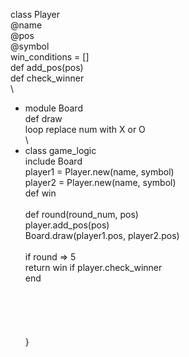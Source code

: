 
 class Player\
  @name\
  @pos\
  @symbol\
    win_conditions = []	\
	def add_pos(pos)\
	def check_winner\
	\
- module Board\
 	 def draw\
		loop replace num with X or O\
\
- class game_logic\
     include Board\
	player1 = Player.new(name, symbol)\
	player2 = Player.new(name, symbol)\
	def win \
	\
	def round(round_num, pos)\
		player.add_pos(pos)\
		Board.draw(player1.pos, player2.pos)\
\
		if round  => 5\
			return win if player.check_winner \
		end\
					\
			\
\
\
\
}
